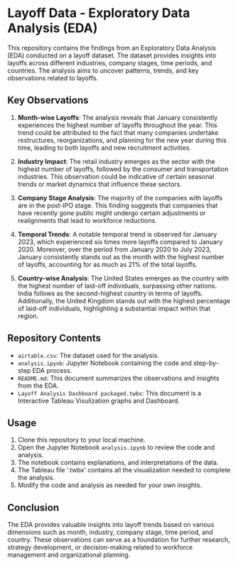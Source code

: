 # Layoff Data - Exploratory Data Analysis (EDA)

This repository contains the findings from an Exploratory Data Analysis (EDA) conducted on a layoff dataset. The dataset provides insights into layoffs across different industries, company stages, time periods, and countries. The analysis aims to uncover patterns, trends, and key observations related to layoffs.

## Key Observations

1. **Month-wise Layoffs**:
   The analysis reveals that January consistently experiences the highest number of layoffs throughout the year. This trend could be attributed to the fact that many companies undertake restructures, reorganizations, and planning for the new year during this time, leading to both layoffs and new recruitment activities.

2. **Industry Impact**:
   The retail industry emerges as the sector with the highest number of layoffs, followed by the consumer and transportation industries. This observation could be indicative of certain seasonal trends or market dynamics that influence these sectors.

3. **Company Stage Analysis**:
   The majority of the companies with layoffs are in the post-IPO stage. This finding suggests that companies that have recently gone public might undergo certain adjustments or realignments that lead to workforce reductions.

4. **Temporal Trends**:
   A notable temporal trend is observed for January 2023, which experienced six times more layoffs compared to January 2020. Moreover, over the period from January 2020 to July 2023, January consistently stands out as the month with the highest number of layoffs, accounting for as much as 21% of the total layoffs.

5. **Country-wise Analysis**:
   The United States emerges as the country with the highest number of laid-off individuals, surpassing other nations. India follows as the second-highest country in terms of layoffs. Additionally, the United Kingdom stands out with the highest percentage of laid-off individuals, highlighting a substantial impact within that region.

## Repository Contents

- `airtable.csv`: The dataset used for the analysis.
- `analysis.ipynb`: Jupyter Notebook containing the code and step-by-step EDA process.
- `README.md`: This document summarizes the observations and insights from the EDA.
- `Layoff Analysis Dashboard packaged.twbx`: This document is a Interactive Tableau Visulization graphs and Dashboard.

## Usage

1. Clone this repository to your local machine.
2. Open the Jupyter Notebook `analysis.ipynb` to review the code and analysis.
3. The notebook contains explanations, and interpretations of the data.
4. The Tableau file '.twbx' contains all the visualization needed to complete the analysis.
5. Modify the code and analysis as needed for your own insights.

## Conclusion

The EDA provides valuable insights into layoff trends based on various dimensions such as month, industry, company stage, time period, and country. These observations can serve as a foundation for further research, strategy development, or decision-making related to workforce management and organizational planning.
